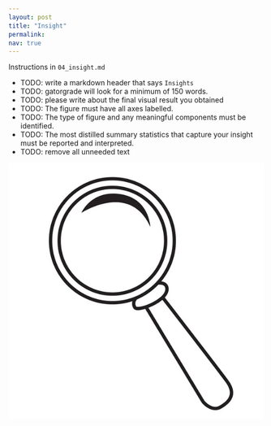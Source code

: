 ```yaml
---
layout: post
title: "Insight"
permalink:
nav: true
---
```


Instructions in `04_insight.md`

- TODO: write a markdown header that says `Insights`
- TODO: gatorgrade will look for a minimum of 150 words.
- TODO: please write about the final visual result you obtained
- TODO: The figure must have all axes labelled.
- TODO: The type of figure and any meaningful components must be identified.
- TODO: The most distilled summary statistics that capture your
  insight must be reported and interpreted.
- TODO: remove all unneeded text

![figure](../assets/images/magnifying-glass-logo.jpeg)